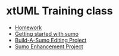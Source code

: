 # xtUML Training class

* [Homework](homework)  
* [Getting started with sumo](sumo_start.md)  
* [Build-A-Sumo Editing Project](sumo_edit)  
* [Sumo Enhancement Project](sumo_project)  


